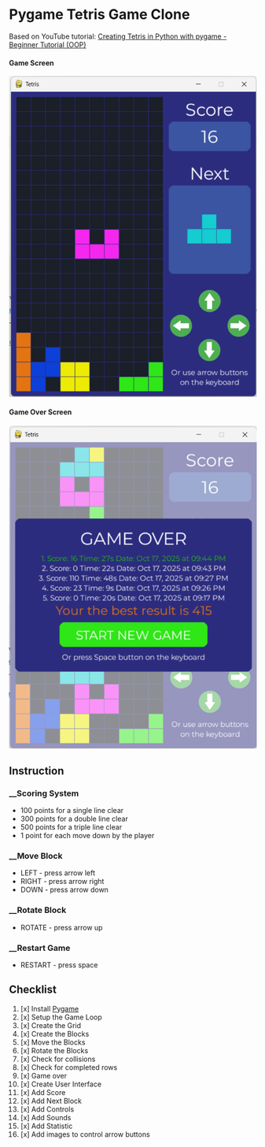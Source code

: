 # Pygame Tetris Game Clone

Based on YouTube
tutorial: [Creating Tetris in Python with pygame - Beginner Tutorial (OOP)](https://www.youtube.com/watch?v=nF_crEtmpBo)

#### Game Screen

![Game Screen](assets/images/game.png)

#### Game Over Screen

![Game Over Screen](assets/images/game-over.png)

## Instruction

### __Scoring System

- 100 points for a single line clear
- 300 points for a double line clear
- 500 points for a triple line clear
- 1 point for each move down by the player

### __Move Block

- LEFT - press arrow left
- RIGHT - press arrow right
- DOWN - press arrow down

### __Rotate Block

- ROTATE - press arrow up

### __Restart Game

- RESTART - press space

## Checklist

1. [x] Install [Pygame](https://pypi.org/project/pygame-ce/)
2. [x] Setup the Game Loop
3. [x] Create the Grid
4. [x] Create the Blocks
5. [x] Move the Blocks
6. [x] Rotate the Blocks
7. [x] Check for collisions
8. [x] Check for completed rows
9. [x] Game over
10. [x] Create User Interface
11. [x] Add Score
12. [x] Add Next Block
13. [x] Add Controls
14. [x] Add Sounds
15. [x] Add Statistic
16. [x] Add images to control arrow buttons



